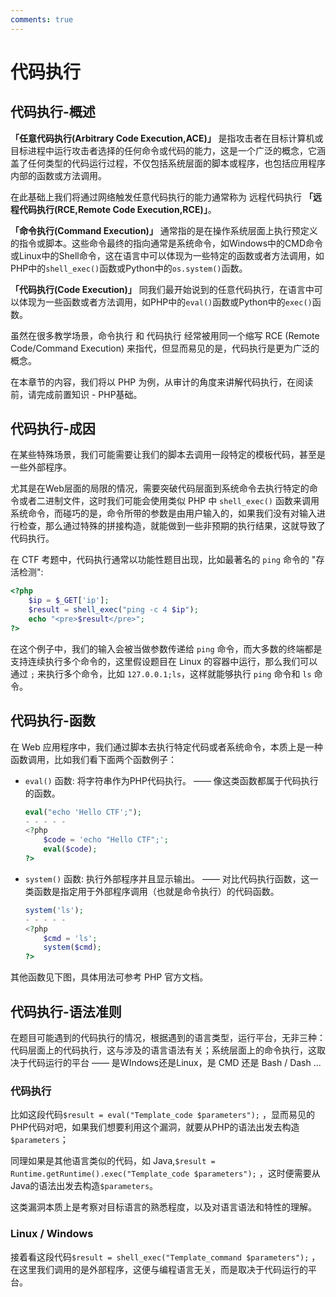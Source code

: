 ```yaml
---
comments: true
---
```


# 代码执行

## 代码执行-概述

**「任意代码执行(Arbitrary Code Execution,ACE)」** 是指攻击者在目标计算机或目标进程中运行攻击者选择的任何命令或代码的能力，这是一个广泛的概念，它涵盖了任何类型的代码运行过程，不仅包括系统层面的脚本或程序，也包括应用程序内部的函数或方法调用。

在此基础上我们将通过网络触发任意代码执行的能力通常称为 远程代码执行 **「远程代码执行(RCE,Remote Code Execution,RCE)」**。

**「命令执行(Command Execution)」** 通常指的是在操作系统层面上执行预定义的指令或脚本。这些命令最终的指向通常是系统命令，如Windows中的CMD命令或Linux中的Shell命令，这在语言中可以体现为一些特定的函数或者方法调用，如PHP中的`shell_exec()`函数或Python中的`os.system()`函数。

**「代码执行(Code Execution)」** 同我们最开始说到的任意代码执行，在语言中可以体现为一些函数或者方法调用，如PHP中的`eval()`函数或Python中的`exec()`函数。

虽然在很多教学场景，命令执行 和 代码执行 经常被用同一个缩写 RCE (Remote Code/Command Execution) 来指代，但显而易见的是，代码执行是更为广泛的概念。

在本章节的内容，我们将以 PHP 为例，从审计的角度来讲解代码执行，在阅读前，请完成前置知识 - PHP基础。

## 代码执行-成因

在某些特殊场景，我们可能需要让我们的脚本去调用一段特定的模板代码，甚至是一些外部程序。

尤其是在Web层面的局限的情况，需要突破代码层面到系统命令去执行特定的命令或者二进制文件，这时我们可能会使用类似 PHP 中 `shell_exec()` 函数来调用系统命令，而碰巧的是，命令所带的参数是由用户输入的，如果我们没有对输入进行检查，那么通过特殊的拼接构造，就能做到一些非预期的执行结果，这就导致了代码执行。

在 CTF 考题中，代码执行通常以功能性题目出现，比如最著名的 `ping` 命令的 "存活检测":

```php
<?php
    $ip = $_GET['ip'];
    $result = shell_exec("ping -c 4 $ip");
    echo "<pre>$result</pre>";
?>
```

在这个例子中，我们的输入会被当做参数传递给 `ping` 命令，而大多数的终端都是支持连续执行多个命令的，这里假设题目在 Linux 的容器中运行，那么我们可以通过 `;` 来执行多个命令，比如 `127.0.0.1;ls`，这样就能够执行 `ping` 命令和 `ls` 命令。

## 代码执行-函数

在 Web 应用程序中，我们通过脚本去执行特定代码或者系统命令，本质上是一种函数调用，比如我们看下面两个函数例子：

- `eval()` 函数: 将字符串作为PHP代码执行。 —— 像这类函数都属于代码执行的函数。
    ```php
    eval("echo 'Hello CTF';");
    - - - - -
    <?php
        $code = 'echo "Hello CTF";';
        eval($code);
    ?>
    ```
- `system()` 函数: 执行外部程序并且显示输出。 —— 对比代码执行函数，这一类函数是指定用于外部程序调用（也就是命令执行）的代码函数。
    ```php
    system('ls');
    - - - - -
    <?php
        $cmd = 'ls';
        system($cmd);
    ?>
    ```

其他函数见下图，具体用法可参考 PHP 官方文档。

## 代码执行-语法准则

在题目可能遇到的代码执行的情况，根据遇到的语言类型，运行平台，无非三种：代码层面上的代码执行，这与涉及的语言语法有关；系统层面上的命令执行，这取决于代码运行的平台 —— 是WIndows还是Linux，是 CMD 还是 Bash / Dash ...

### 代码执行

比如这段代码`$result = eval("Template_code $parameters");` ，显而易见的PHP代码对吧，如果我们想要利用这个漏洞，就要从PHP的语法出发去构造`$parameters`；

同理如果是其他语言类似的代码，如 Java,`$result = Runtime.getRuntime().exec("Template_code $parameters");` ，这时便需要从Java的语法出发去构造`$parameters`。

这类漏洞本质上是考察对目标语言的熟悉程度，以及对语言语法和特性的理解。

### Linux / Windows

接着看这段代码`$result = shell_exec("Template_command $parameters");` ，在这里我们调用的是外部程序，这便与编程语言无关，而是取决于代码运行的平台。





